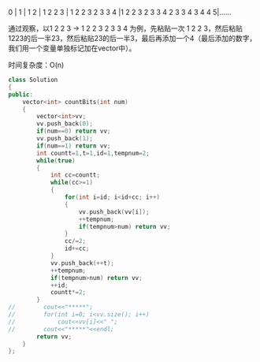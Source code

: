 0 | 1 | 1 2 | 1 2 2 3 | 1 2 2 3 2 3 3 4 |1 2 2 3 2 3 3 4 2 3 3 4 3 4 4 5|……

通过观察，以1 2 2 3 -> 1 2 2 3 2 3 3 4 为例，先粘贴一次 1 2 2 3，然后粘贴1223的后一半23，然后粘贴23的后一半3，最后再添加一个4（最后添加的数字，我们用一个变量单独标记加在vector中）。

时间复杂度：O(n)



```c++
class Solution
{
public:
    vector<int> countBits(int num)
    {
        vector<int>vv;
        vv.push_back(0);
        if(num==0) return vv;
        vv.push_back(1);
        if(num==1) return vv;
        int countt=1,t=1,id=1,tempnum=2;
        while(true)
        {
            int cc=countt;
            while(cc>=1)
            {
                for(int i=id; i<id+cc; i++)
                {
                    vv.push_back(vv[i]);
                    ++tempnum;
                    if(tempnum>num) return vv;
                }
                cc/=2;
                id+=cc;
            }
            vv.push_back(++t);
            ++tempnum;
            if(tempnum>num) return vv;
            ++id;
            countt*=2;
        }
//        cout<<"*****";
//        for(int i=0; i<vv.size(); i++)
//            cout<<vv[i]<<" ";
//        cout<<"*****"<<endl;
        return vv;
    }
};
```